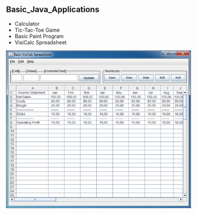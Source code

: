 ## Basic_Java_Applications
- Calculator
- Tic-Tac-Toe Game
- Basic Paint Program
- VisiCalc Spreadsheet

![alt text](https://github.com/pramos2018/Basic_Java_Applications/blob/master/images/VisiCalc.png)
